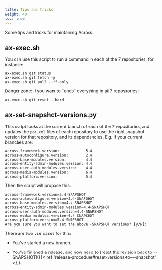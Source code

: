 ```yaml
---
title: Tips and tricks
weight: 40
toc: true
---
```


Some tips and tricks for maintaining Across.

<!--more-->


## ax-exec.sh

You can use this script to run a command in each of the 7
repositories, for instance:

	ax-exec.sh git status
	ax-exec.sh git fetch -p
	ax-exec.sh git pull --ff-only

Danger zone: If you want to "undo" everything in all 7 repositories:

	ax-exec.sh git reset --hard


## ax-set-snapshot-versions.py

This script looks at the current branch of each of the 7 repositories,
and updates the `pom.xml` files of each repository to use the right
snapshot version for that repository, and its dependencies. E.g. if
your current branches are:

    across-framework.version:            5.4
    across-autoconfigure.version:        2.4
    across-base-modules.version:         4.4
    across-entity-admin-modules.version: 4.4
    across-user-auth-modules.version:    4.4
    across-media-modules.version:        6.4
    across-platform.version:             5.4

Then the script will propose this:

    across-framework.version=5.4-SNAPSHOT
    across-autoconfigure.version=2.4-SNAPSHOT
    across-base-modules.version=4.4-SNAPSHOT
    across-entity-admin-modules.version=4.4-SNAPSHOT
    across-user-auth-modules.version=4.4-SNAPSHOT
    across-media-modules.version=6.4-SNAPSHOT
    across-platform.version=5.4-SNAPSHOT
    Are you sure you want to set the above -SNAPSHOT versions? [y/N]:

There are two use cases for this:

- You've started a new branch.

- You've finished a release, and now need to [reset the revision back
  to --SNAPSHOT]({{< ref
  "release-procedure#reset-versions-to---snapshot" >}}).
